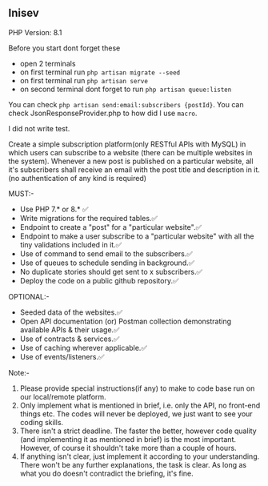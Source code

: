## Inisev

PHP Version: 8.1

Before you start dont forget these 
- open 2 terminals
- on first terminal run `php artisan migrate --seed`
- on first terminal run `php artisan serve`
- on second terminal dont forget to run `php artisan queue:listen`

You can check `php artisan send:email:subscribers {postId}`.
You can check JsonResponseProvider.php to how did I use `macro`.

I did not write test.


Create a simple subscription platform(only RESTful APIs with MySQL) in which users can subscribe to a website (there can be multiple websites in the system). Whenever a new post is published on a particular website, all it's subscribers shall receive an email with the post title and description in it. (no authentication of any kind is required)

MUST:-
- Use PHP 7.* or 8.* ✅
- Write migrations for the required tables.✅
- Endpoint to create a "post" for a "particular website".✅
- Endpoint to make a user subscribe to a "particular website" with all the tiny validations included in it.✅
- Use of command to send email to the subscribers.✅
- Use of queues to schedule sending in background.✅
- No duplicate stories should get sent to x subscribers.✅
- Deploy the code on a public github repository.✅

OPTIONAL:-
- Seeded data of the websites.✅
- Open API documentation (or) Postman collection demonstrating available APIs & their usage.✅
- Use of contracts & services.✅
- Use of caching wherever applicable.✅
- Use of events/listeners.✅

Note:-
1. Please provide special instructions(if any) to make to code base run on our local/remote platform.
2. Only implement what is mentioned in brief, i.e. only the API, no front-end things etc. The codes will never be deployed, we just want to see your coding skills.
3. There isn't a strict deadline. The faster the better, however code quality (and implementing it as mentioned in brief) is the most important. However, of course it shouldn't take more than a couple of hours.
4. If anything isn't clear, just implement it according to your understanding. There won't be any further explanations, the task is clear. As long as what you do doesn't contradict the briefing, it's fine. 

